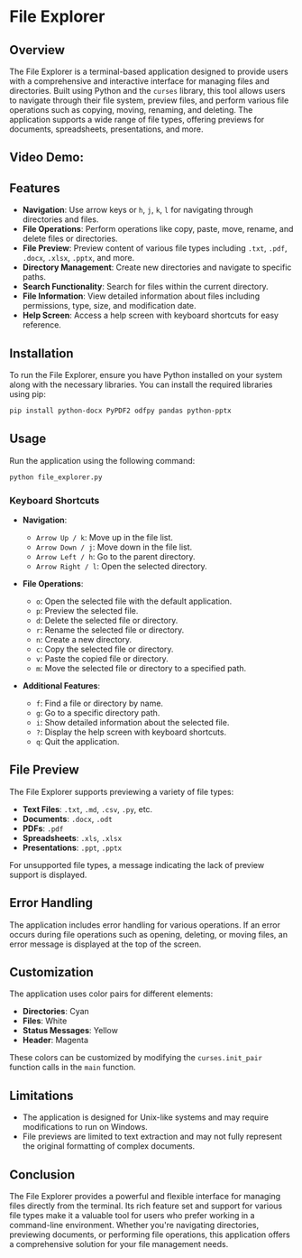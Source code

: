 # File Explorer

## Overview

The File Explorer is a terminal-based application designed to provide users with a comprehensive and interactive interface for managing files and directories. Built using Python and the `curses` library, this tool allows users to navigate through their file system, preview files, and perform various file operations such as copying, moving, renaming, and deleting. The application supports a wide range of file types, offering previews for documents, spreadsheets, presentations, and more.

## Video Demo:  <URL HERE>

## Features

- **Navigation**: Use arrow keys or `h`, `j`, `k`, `l` for navigating through directories and files.
- **File Operations**: Perform operations like copy, paste, move, rename, and delete files or directories.
- **File Preview**: Preview content of various file types including `.txt`, `.pdf`, `.docx`, `.xlsx`, `.pptx`, and more.
- **Directory Management**: Create new directories and navigate to specific paths.
- **Search Functionality**: Search for files within the current directory.
- **File Information**: View detailed information about files including permissions, type, size, and modification date.
- **Help Screen**: Access a help screen with keyboard shortcuts for easy reference.

## Installation

To run the File Explorer, ensure you have Python installed on your system along with the necessary libraries. You can install the required libraries using pip:

```bash
pip install python-docx PyPDF2 odfpy pandas python-pptx
```

## Usage

Run the application using the following command:

```bash
python file_explorer.py
```

### Keyboard Shortcuts

- **Navigation**:
  - `Arrow Up / k`: Move up in the file list.
  - `Arrow Down / j`: Move down in the file list.
  - `Arrow Left / h`: Go to the parent directory.
  - `Arrow Right / l`: Open the selected directory.

- **File Operations**:
  - `o`: Open the selected file with the default application.
  - `p`: Preview the selected file.
  - `d`: Delete the selected file or directory.
  - `r`: Rename the selected file or directory.
  - `n`: Create a new directory.
  - `c`: Copy the selected file or directory.
  - `v`: Paste the copied file or directory.
  - `m`: Move the selected file or directory to a specified path.

- **Additional Features**:
  - `f`: Find a file or directory by name.
  - `g`: Go to a specific directory path.
  - `i`: Show detailed information about the selected file.
  - `?`: Display the help screen with keyboard shortcuts.
  - `q`: Quit the application.

## File Preview

The File Explorer supports previewing a variety of file types:

- **Text Files**: `.txt`, `.md`, `.csv`, `.py`, etc.
- **Documents**: `.docx`, `.odt`
- **PDFs**: `.pdf`
- **Spreadsheets**: `.xls`, `.xlsx`
- **Presentations**: `.ppt`, `.pptx`

For unsupported file types, a message indicating the lack of preview support is displayed.

## Error Handling

The application includes error handling for various operations. If an error occurs during file operations such as opening, deleting, or moving files, an error message is displayed at the top of the screen.

## Customization

The application uses color pairs for different elements:

- **Directories**: Cyan
- **Files**: White
- **Status Messages**: Yellow
- **Header**: Magenta

These colors can be customized by modifying the `curses.init_pair` function calls in the `main` function.

## Limitations

- The application is designed for Unix-like systems and may require modifications to run on Windows.
- File previews are limited to text extraction and may not fully represent the original formatting of complex documents.

## Conclusion

The File Explorer provides a powerful and flexible interface for managing files directly from the terminal. Its rich feature set and support for various file types make it a valuable tool for users who prefer working in a command-line environment. Whether you're navigating directories, previewing documents, or performing file operations, this application offers a comprehensive solution for your file management needs.